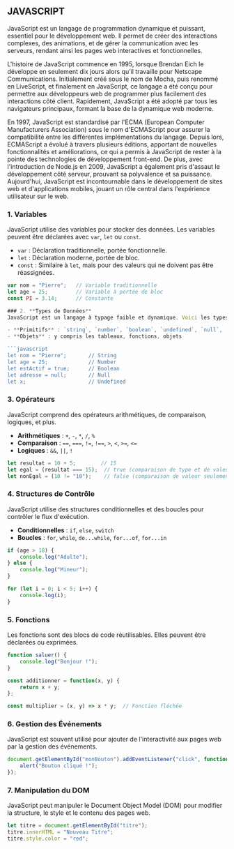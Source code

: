 ## **JAVASCRIPT**

JavaScript est un langage de programmation dynamique et puissant, essentiel pour le développement web. Il permet de créer des interactions complexes, des animations, et de gérer la communication avec les serveurs, rendant ainsi les pages web interactives et fonctionnelles.

L'histoire de JavaScript commence en 1995, lorsque Brendan Eich le développe en seulement dix jours alors qu’il travaille pour Netscape Communications. Initialement créé sous le nom de Mocha, puis renommé en LiveScript, et finalement en JavaScript, ce langage a été conçu pour permettre aux développeurs web de programmer plus facilement des interactions côté client. Rapidement, JavaScript a été adopté par tous les navigateurs principaux, formant la base de la dynamique web moderne.

En 1997, JavaScript est standardisé par l'ECMA (European Computer Manufacturers Association) sous le nom d'ECMAScript pour assurer la compatibilité entre les différentes implémentations du langage. Depuis lors, ECMAScript a évolué à travers plusieurs éditions, apportant de nouvelles fonctionnalités et améliorations, ce qui a permis à JavaScript de rester à la pointe des technologies de développement front-end. De plus, avec l'introduction de Node.js en 2009, JavaScript a également pris d'assaut le développement côté serveur, prouvant sa polyvalence et sa puissance. Aujourd'hui, JavaScript est incontournable dans le développement de sites web et d'applications mobiles, jouant un rôle central dans l'expérience utilisateur sur le web.

### 1. **Variables**

JavaScript utilise des variables pour stocker des données. Les variables peuvent être déclarées avec `var`, `let` ou `const`.

- `var` : Déclaration traditionnelle, portée fonctionnelle.
- `let` : Déclaration moderne, portée de bloc.
- `const` : Similaire à `let`, mais pour des valeurs qui ne doivent pas être réassignées.

```javascript
var nom = "Pierre";   // Variable traditionnelle
let age = 25;         // Variable à portée de bloc
const PI = 3.14;      // Constante

### 2. **Types de Données**
JavaScript est un langage à typage faible et dynamique. Voici les types de données les plus courants :

- **Primitifs** : `string`, `number`, `boolean`, `undefined`, `null`, `symbol`, `bigint`
- **Objets** : y compris les tableaux, fonctions, objets

```javascript
let nom = "Pierre";       // String
let age = 25;             // Number
let estActif = true;      // Boolean
let adresse = null;       // Null
let x;                    // Undefined
```

### 3. **Opérateurs**
JavaScript comprend des opérateurs arithmétiques, de comparaison, logiques, et plus.

- **Arithmétiques** : `+`, `-`, `*`, `/`, `%`
- **Comparaison** : `==`, `===`, `!=`, `!==`, `>`, `<`, `>=`, `<=`
- **Logiques** : `&&`, `||`, `!`

```javascript
let resultat = 10 + 5;        // 15
let egal = (resultat === 15);  // true (comparaison de type et de valeur)
let nonEgal = (10 != "10");    // false (comparaison de valeur seulement)
```

### 4. **Structures de Contrôle**
JavaScript utilise des structures conditionnelles et des boucles pour contrôler le flux d'exécution.

- **Conditionnelles** : `if`, `else`, `switch`
- **Boucles** : `for`, `while`, `do...while`, `for...of`, `for...in`

```javascript
if (age > 18) {
    console.log("Adulte");
} else {
    console.log("Mineur");
}

for (let i = 0; i < 5; i++) {
    console.log(i);
}
```

### 5. **Fonctions**
Les fonctions sont des blocs de code réutilisables. Elles peuvent être déclarées ou exprimées.

```javascript
function saluer() {
    console.log("Bonjour !");
}

const additionner = function(x, y) {
    return x + y;
};

const multiplier = (x, y) => x * y;  // Fonction fléchée
```

### 6. **Gestion des Événements**
JavaScript est souvent utilisé pour ajouter de l'interactivité aux pages web par la gestion des événements.

```javascript
document.getElementById("monBouton").addEventListener("click", function() {
    alert("Bouton cliqué !");
});
```

### 7. **Manipulation du DOM**
JavaScript peut manipuler le Document Object Model (DOM) pour modifier la structure, le style et le contenu des pages web.

```javascript
let titre = document.getElementById("titre");
titre.innerHTML = "Nouveau Titre";
titre.style.color = "red";
```